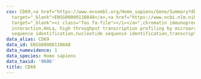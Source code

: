 ```yaml
---
csv: CD69,<a href="https://www.ensembl.org/Homo_sapiens/Gene/Summary?db=core;g=ENSG00000110848"
  target="_blank">ENSG00000110848</a>,<a href="https://www.ncbi.nlm.nih.gov/pubmed/17216044"
  target="_blank"><i class="fas fa-file"></i></a>",chromatin immunoprecipitation assay,direct
  interaction,HeLa, high throughput transcription profiling by microarray,nucleotide
  sequence identification,nucleotide sequence identification,transcriptional regulation,
data_alias: CD69
data_id: ENSG00000110848
data_numevidence: 1
data_species: Homo sapiens
data_taxid: '9606'
title: CD69
---
```

